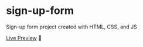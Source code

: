 # sign-up-form
Sign-up form project created with HTML, CSS, and JS


[Live Preview](https://soonsay.github.io/sign-up-form/) 🚀
